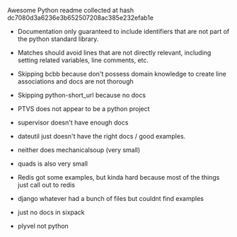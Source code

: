 Awesome Python readme collected at hash dc7080d3a6236e3b652507208ac385e232efab1e

* Documentation only guaranteed to include identifiers that are not part of the python standard library.
* Matches should avoid lines that are not directly relevant, including setting related variables, line comments, etc.

* Skipping bcbb because don't possess domain knowledge to create line associations and docs are not thorough
* Skipping python-short_url because no docs
* PTVS does not appear to be a python project
* supervisor doesn't have enough docs
* dateutil just doesn't have the right docs / good examples.
* neither does mechanicalsoup (very small)
* quads is also very small
* Redis got some examples, but kinda hard because most of the things just call out to redis
* django whatever had a bunch of files but couldnt find examples
* just no docs in sixpack
* plyvel not python
